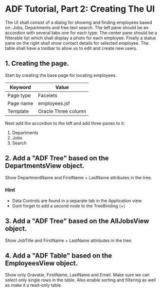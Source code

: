 # ADF Tutorial, Part 2: Creating The UI

The UI shall consist of a dialog for showing and finding employees based on: Jobs, Departments and free text search. 
The left pane should be an accordion with several tabs one for each type.
The center pane should be a filterable list which shall display a photo for each employee.
Finally a status pane on the right shall show contact details for selected employee.
The table shall have a toolbar to allow us to edit and create new users.

## 1. Creating the page.

Start by creating the base page for locating employees.

Keyword   | Value
----------|----------------------
Page type | Facelets
Page name | employees.jsf
Template  | Oracle Three column

Next add the accordion to the left and add three panes to it:

1. Departments
2. Jobs
3. Search

## 2. Add a "ADF Tree" based on the DepartmentsView object.
Show DepartmentName and FirstName + LastName attributes in the tree.

### Hint
 
* Data Controls are found in a separate tab in the Application view.
* Dont forget to add a second node to the TreeBinding (+)

## 3. Add a "ADF Tree" based on the AllJobsView object.
Show JobTitle and FirstName + LastName attributes in the tree.

## 4. Add a "ADF Table" based on the EmployeesView object.
Show only Gravatar, FirstName, LastName and Email.
Make sure we can select only single rows in the table.
Also enable sorting and filtering as well as make it a read-only table.


